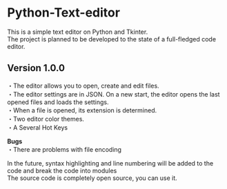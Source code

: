 # Python-Text-editor
This is a simple text editor on Python and Tkinter.<br>The project is planned to be developed to the state of a full-fledged code editor.

## Version 1.0.0
・The editor allows you to open, create and edit files.<br>
・The editor settings are in JSON. On a new start, the editor opens the last opened files and loads the settings.<br>
・When a file is opened, its extension is determined.<br>
・Two editor color themes.<br>
・A Several Hot Keys


**Bugs**<br>
・There are problems with file encoding


In the future, syntax highlighting and line numbering will be added to the code and break the code into modules<br>
The source code is completely open source, you can use it.
